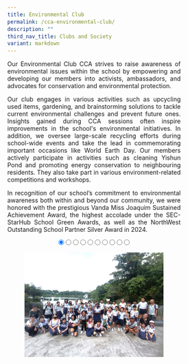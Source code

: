 ```yaml
---
title: Environmental Club
permalink: /cca-environmental-club/
description: ""
third_nav_title: Clubs and Society
variant: markdown
---
```

<style>
* {
  margin: 0;
  padding: 0;
  box-sizing: border-box;
}

.slideshow-container {
  width: 100%;
  max-width: 700px;
  margin: auto;
  overflow: hidden;
  position: relative;
	text-align:center;
}

.slides {
  display: flex;
  transition: transform 0.5s ease; /* Smooth transition for sliding */
  width: 1000%; /* Adjust this to match the number of slides */
}

.slide {
  width: 10%; /* Each slide takes up 10% of the container (for 10 slides) */
  height: auto;
}

.slide img {
  width: 100%;
  height: auto;
  object-fit: cover;
  cursor: pointer; /* Make the images clickable */
}

/* Control the slide transition when the radio buttons are selected */
#slide1:checked ~ .slides {
  transform: translateX(0);
}

#slide2:checked ~ .slides {
  transform: translateX(-10%); /* Move to the second slide */
}

#slide3:checked ~ .slides {
  transform: translateX(-20%); /* Move to the third slide */
}

#slide4:checked ~ .slides {
  transform: translateX(-30%); /* Move to the fourth slide */
}

#slide5:checked ~ .slides {
  transform: translateX(-40%); /* Move to the fifth slide */
}

#slide6:checked ~ .slides {
  transform: translateX(-50%); /* Move to the sixth slide */
}

#slide7:checked ~ .slides {
transform: translateX(-60%); /* Move to the seventh slide */
}

#slide8:checked ~ .slides {
  transform: translateX(-70%); /* Move to the eighth slide */
}

#slide9:checked ~ .slides {
  transform: translateX(-80%); /* Move to the ninth slide */
}

/* Mobile Devices (up to 600px) */
@media (max-width: 600px) {
  .slide img {
    width: 100%;
    height: auto;
  }
}

/* Tablet devices (600px to 768px) */
@media (max-width: 768px) {
  .slide img {
    width: 100%;
    height: auto;
  }
}

/* Desktop devices (769px and above) */
@media (min-width: 769px) {
.slide img {
width: 80%;
height: auto;
}
}
</style>

<p style="text-align:justify">Our Environmental Club CCA strives to raise awareness of environmental issues within the school by empowering and developing our members into activists, ambassadors, and advocates for conservation and environmental protection.</p>
<p style="text-align:justify">Our club engages in various activities such as upcycling used items, gardening, and brainstorming solutions to tackle current environmental challenges and prevent future ones. Insights gained during CCA sessions often inspire improvements in the school's environmental initiatives. In addition, we oversee large-scale recycling efforts during school-wide events and take the lead in commemorating important occasions like World Earth Day. Our members actively participate in activities such as cleaning Yishun Pond and promoting energy conservation to neighbouring residents. They also take part in various environment-related competitions and workshops.</p>
<p style="text-align:justify">In recognition of our school’s commitment to environmental awareness both within and beyond our community, we were honored with the prestigious Vanda Miss Joaquim Sustained Achievement Award, the highest accolade under the SEC-StarHub School Green Awards, as well as the NorthWest Outstanding School Partner Silver Award in 2024.</p>


<div class="slideshow-container">

<input checked="" id="slide1" name="slide" type="radio">
<input id="slide2" name="slide" type="radio">
<input id="slide3" name="slide" type="radio">
<input id="slide4" name="slide" type="radio">
<input id="slide5" name="slide" type="radio">
<input id="slide6" name="slide" type="radio">
<input id="slide7" name="slide" type="radio">
<input id="slide8" name="slide" type="radio">
<input id="slide9" name="slide" type="radio">
<input id="slide10" name="slide" type="radio">
<p></p>
<div class="slides">
<label class="slide" for="slide2">
<img alt="Image 1" src="/images/CCA%20Environmental%20Club/ENVC_01v.jpg">
</label>
<label class="slide" for="slide3">
<img alt="Image 2" src="/images/CCA%20Environmental%20Club/ENVC_02v.jpg">
</label>
<label class="slide" for="slide4">
<img alt="Image 3" src="/images/CCA%20Environmental%20Club/ENVC_03v.jpg">
</label>
<label class="slide" for="slide5">
<img alt="Image 4" src="/images/CCA%20Environmental%20Club/ENVC_04v.jpg">
</label>
<label class="slide" for="slide6">
<img alt="Image 5" src="/images/CCA%20Environmental%20Club/ENVC_05v.jpg">
</label>
<label class="slide" for="slide7">
<img alt="Image 6" src="/images/CCA%20Environmental%20Club/ENVC_06v.jpg">
</label>
<label class="slide" for="slide8">
<img alt="Image 7" src="/images/CCA%20Environmental%20Club/ENVC_07v.jpg">
</label>
<label class="slide" for="slide9">
<img alt="Image 8" src="/images/CCA%20Environmental%20Club/ENVC_08v.jpg">
</label>
<label class="slide" for="slide1">
<img alt="Image 9" src="/images/CCA%20Environmental%20Club/ENVC_09v.jpg">
</label>
</div>
</div>